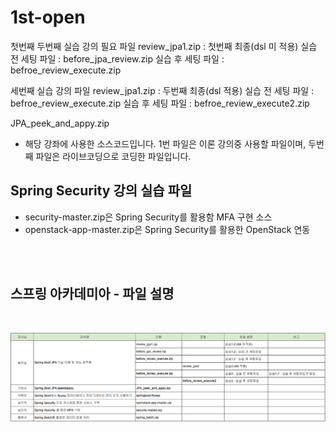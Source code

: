 # 1st-open

첫번째 두번째 실습 강의 필요 파일
review_jpa1.zip : 첫번째 최종(dsl 미 적용)
실습 전 세팅 파일 : before_jpa_review.zip
실습 후 세팅 파일 : befroe_review_execute.zip

세번째 실습 강의 파일
review_jpa1.zip : 두번째 최종(dsl 적용)
실습 전 세팅 파일 : befroe_review_execute.zip
실습 후 세팅 파일 : befroe_review_execute2.zip

JPA_peek_and_appy.zip

- 해당 강좌에 사용한 소스코드입니다. 1번 파일은 이론 강의중 사용할 파일이며, 두번째 파일은 라이브코딩으로 코딩한 파일입니다.

## Spring Security 강의 실습 파일

- security-master.zip은 Spring Security를 활용함 MFA 구현 소스
- openstack-app-master.zip은 Spring Security를 활용한 OpenStack 연동

<br>
<br>

## 스프링 아카데미아 - 파일 설명

<br>

![file_structure](./file_structure1.png)
